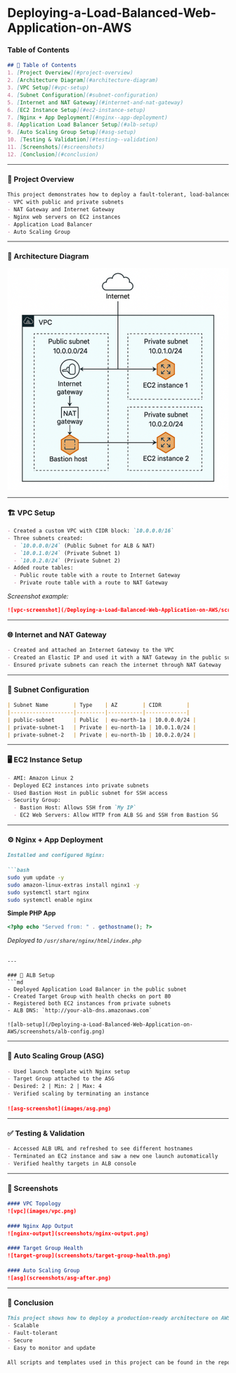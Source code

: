 # Deploying-a-Load-Balanced-Web-Application-on-AWS


### Table of Contents
```md
## 📑 Table of Contents
1. [Project Overview](#project-overview)
2. [Architecture Diagram](#architecture-diagram)
3. [VPC Setup](#vpc-setup)
4. [Subnet Configuration](#subnet-configuration)
5. [Internet and NAT Gateway](#internet-and-nat-gateway)
6. [EC2 Instance Setup](#ec2-instance-setup)
7. [Nginx + App Deployment](#nginx--app-deployment)
8. [Application Load Balancer Setup](#alb-setup)
9. [Auto Scaling Group Setup](#asg-setup)
10. [Testing & Validation](#testing--validation)
11. [Screenshots](#screenshots)
12. [Conclusion](#conclusion)
```

---

### 📖 Project Overview
```md
This project demonstrates how to deploy a fault-tolerant, load-balanced web application on AWS using:
- VPC with public and private subnets
- NAT Gateway and Internet Gateway
- Nginx web servers on EC2 instances
- Application Load Balancer
- Auto Scaling Group
```

---

### 🧭 Architecture Diagram

![diagram/Architecture-diagram.png](https://github.com/Ebube101/Deploying-a-Load-Balanced-Web-Application-on-AWS/blob/main/diagram/Architecture-diagram.png)


---

### 🏗️ VPC Setup
```md
- Created a custom VPC with CIDR block: `10.0.0.0/16`
- Three subnets created:
  - `10.0.0.0/24` (Public Subnet for ALB & NAT)
  - `10.0.1.0/24` (Private Subnet 1)
  - `10.0.2.0/24` (Private Subnet 2)
- Added route tables:
  - Public route table with a route to Internet Gateway
  - Private route table with a route to NAT Gateway
```

_Screenshot example:_
```md
![vpc-screenshot](/Deploying-a-Load-Balanced-Web-Application-on-AWS/screenshots/vpc-setup.png)
```

---

### 🌐 Internet and NAT Gateway
```md
- Created and attached an Internet Gateway to the VPC
- Created an Elastic IP and used it with a NAT Gateway in the public subnet
- Ensured private subnets can reach the internet through NAT Gateway
```

---

### 🧱 Subnet Configuration
```md
| Subnet Name        | Type    | AZ        | CIDR        |
|--------------------|---------|-----------|-------------|
| public-subnet      | Public  | eu-north-1a | 10.0.0.0/24 |
| private-subnet-1   | Private | eu-north-1a | 10.0.1.0/24 |
| private-subnet-2   | Private | eu-north-1b | 10.0.2.0/24 |
```

---

### 🖥️ EC2 Instance Setup
```md
- AMI: Amazon Linux 2
- Deployed EC2 instances into private subnets
- Used Bastion Host in public subnet for SSH access
- Security Group:
  - Bastion Host: Allows SSH from `My IP`
  - EC2 Web Servers: Allow HTTP from ALB SG and SSH from Bastion SG
```

---

### ⚙️ Nginx + App Deployment
```md
Installed and configured Nginx:

```bash
sudo yum update -y
sudo amazon-linux-extras install nginx1 -y
sudo systemctl start nginx
sudo systemctl enable nginx
```

**Simple PHP App**
```php
<?php echo "Served from: " . gethostname(); ?>
```

_Deployed to `/usr/share/nginx/html/index.php`_
```

---

### 🧮 ALB Setup
```md
- Deployed Application Load Balancer in the public subnet
- Created Target Group with health checks on port 80
- Registered both EC2 instances from private subnets
- ALB DNS: `http://your-alb-dns.amazonaws.com`

![alb-setup](/Deploying-a-Load-Balanced-Web-Application-on-AWS/screenshots/alb-config.png)
```

---

### 🚀 Auto Scaling Group (ASG)
```md
- Used launch template with Nginx setup
- Target Group attached to the ASG
- Desired: 2 | Min: 2 | Max: 4
- Verified scaling by terminating an instance

![asg-screenshot](images/asg.png)
```

---

### ✅ Testing & Validation
```md
- Accessed ALB URL and refreshed to see different hostnames
- Terminated an EC2 instance and saw a new one launch automatically
- Verified healthy targets in ALB console
```

---

### 📸 Screenshots

```md
#### VPC Topology
![vpc](images/vpc.png)

#### Nginx App Output
![nginx-output](screenshots/nginx-output.png)

#### Target Group Health
![target-group](screenshots/target-group-health.png)

#### Auto Scaling Group
![asg](screenshots/asg-after.png)
```

---

### 🧾 Conclusion
```md
This project shows how to deploy a production-ready architecture on AWS that is:
- Scalable
- Fault-tolerant
- Secure
- Easy to monitor and update

All scripts and templates used in this project can be found in the repository.
```

